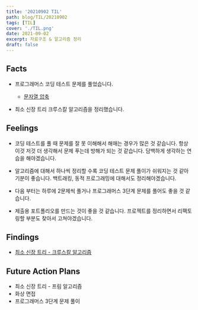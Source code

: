 ```yaml
---
title: '20210902 TIL'
path: blog/TIL/20210902
tags: [TIL]
cover: './TIL.png'
date: 2021-09-02
excerpt: 자료구조 & 알고리즘 정리
draft: false
---
```


## Facts

- 프로그래머스 코딩 테스트 문제를 풀었습니다.

  - [문자열 압축](https://programmers.co.kr/learn/courses/30/lessons/60057)

- 최소 신장 트리 크루스칼 알고리즘을 정리했습니다.

## Feelings

- 코딩 테스트를 풀 때 문제를 잘 못 이해해서 해매는 경우가 많은 것 같습니다. 항상 이것 저것 더 생각해서 문제 푸는데 방해가 되는 것 같습니다. 담백하게 생각하는 연습을 해야겠습니다.

- 알고리즘에 대해서 하나씩 정리할 수록 코딩 테스트 문제 풀이가 쉬워지는 것 같아 기분이 좋습니다. 백트래킹, 동적 프로그래밍에 대해서도 정리해야겠습니다.

- 다음 부터는 하루에 2문제씩 풀거나 프로그래머스 3단계 문제를 풀어도 좋을 것 같습니다.

- 제출용 포트폴리오를 만드는 것이 좋을 것 같습니다. 프로젝트를 정리하면서 리팩토링할 부분도 찾아서 고쳐야겠습니다.

## Findings

- [최소 신장 트리 - 크루스칼 알고리즘](https://hyejineee.github.io/blog/ds-mts-kruskal)

## Future Action Plans

- 최소 신장 트리 - 프림 알고리즘
- 화상 면접
- 프로그래머스 3단계 문제 풀이
